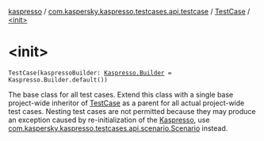 [kaspresso](../../index.md) / [com.kaspersky.kaspresso.testcases.api.testcase](../index.md) / [TestCase](index.md) / [&lt;init&gt;](./-init-.md)

# &lt;init&gt;

`TestCase(kaspressoBuilder: `[`Kaspresso.Builder`](../../com.kaspersky.kaspresso.kaspresso/-kaspresso/-builder/index.md)` = Kaspresso.Builder.default())`

The base class for all test cases. Extend this class with a single base project-wide inheritor of [TestCase](index.md) as a
parent for all actual project-wide test cases. Nesting test cases are not permitted because they may produce an
exception caused by re-initialization of the [Kaspresso](../../com.kaspersky.kaspresso.kaspresso/-kaspresso/index.md), use
[com.kaspersky.kaspresso.testcases.api.scenario.Scenario](../../com.kaspersky.kaspresso.testcases.api.scenario/-scenario/index.md) instead.

